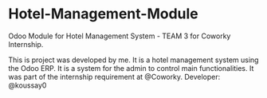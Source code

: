 # Hotel-Management-Module
Odoo Module for Hotel Management System - TEAM 3 for Coworky Internship.

This is project was developed by me. It is a hotel management system using the Odoo ERP. It is a system for the admin to control main functionalities. 
It was part of the internship requirement at @Coworky.
Developer: 
@koussay0

